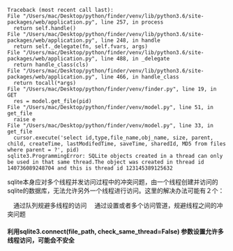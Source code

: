     Traceback (most recent call last):
    File "/Users/mac/Desktop/python/finder/venv/lib/python3.6/site-packages/web/application.py", line 257, in process
      return self.handle()
    File "/Users/mac/Desktop/python/finder/venv/lib/python3.6/site-packages/web/application.py", line 248, in handle
      return self._delegate(fn, self.fvars, args)
    File "/Users/mac/Desktop/python/finder/venv/lib/python3.6/site-packages/web/application.py", line 488, in _delegate
      return handle_class(cls)
    File "/Users/mac/Desktop/python/finder/venv/lib/python3.6/site-packages/web/application.py", line 466, in handle_class
      return tocall(*args)
    File "/Users/mac/Desktop/python/finder/venv/finder.py", line 19, in GET
      res = model.get_file(pid)
    File "/Users/mac/Desktop/python/finder/venv/model.py", line 51, in get_file
      raise e
    File "/Users/mac/Desktop/python/finder/venv/model.py", line 33, in get_file
      cursor.execute('select id,type,file_name,obj_name, size, parent, child, createTime, lastModifedTime, saveTime, sharedId, MD5 from files where parent = ?', pid)
    sqlite3.ProgrammingError: SQLite objects created in a thread can only be used in that same thread.The object was created in thread id 140736089248704 and this is thread id 123145389125632


sqlite本身应对多个线程并发访问过程中的冲突问题，由一个线程创建并访问的sqlite的数据库，无法允许另外一个线程进行访问。这里的解决办法可能有２个：

　通过队列规避多线程的访问
　通过设置或者多个访问管道，规避线程之间的冲突问题

#### 利用sqlite3.connect(file_path, check_same_thread=False) 参数设置允许多线程访问，可能会不安全
  